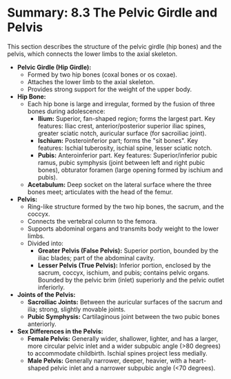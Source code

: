 # Summary: 8.3 The Pelvic Girdle and Pelvis

This section describes the structure of the pelvic girdle (hip bones) and the pelvis, which connects the lower limbs to the axial skeleton.

*   **Pelvic Girdle (Hip Girdle):**
    *   Formed by two hip bones (coxal bones or os coxae).
    *   Attaches the lower limb to the axial skeleton.
    *   Provides strong support for the weight of the upper body.
*   **Hip Bone:**
    *   Each hip bone is large and irregular, formed by the fusion of three bones during adolescence:
        *   **Ilium:** Superior, fan-shaped region; forms the largest part. Key features: Iliac crest, anterior/posterior superior iliac spines, greater sciatic notch, auricular surface (for sacroiliac joint).
        *   **Ischium:** Posteroinferior part; forms the "sit bones". Key features: Ischial tuberosity, ischial spine, lesser sciatic notch.
        *   **Pubis:** Anteroinferior part. Key features: Superior/inferior pubic ramus, pubic symphysis (joint between left and right pubic bones), obturator foramen (large opening formed by ischium and pubis).
    *   **Acetabulum:** Deep socket on the lateral surface where the three bones meet; articulates with the head of the femur.
*   **Pelvis:**
    *   Ring-like structure formed by the two hip bones, the sacrum, and the coccyx.
    *   Connects the vertebral column to the femora.
    *   Supports abdominal organs and transmits body weight to the lower limbs.
    *   Divided into:
        *   **Greater Pelvis (False Pelvis):** Superior portion, bounded by the iliac blades; part of the abdominal cavity.
        *   **Lesser Pelvis (True Pelvis):** Inferior portion, enclosed by the sacrum, coccyx, ischium, and pubis; contains pelvic organs. Bounded by the pelvic brim (inlet) superiorly and the pelvic outlet inferiorly.
*   **Joints of the Pelvis:**
    *   **Sacroiliac Joints:** Between the auricular surfaces of the sacrum and ilia; strong, slightly movable joints.
    *   **Pubic Symphysis:** Cartilaginous joint between the two pubic bones anteriorly.
*   **Sex Differences in the Pelvis:**
    *   **Female Pelvis:** Generally wider, shallower, lighter, and has a larger, more circular pelvic inlet and a wider subpubic angle (>80 degrees) to accommodate childbirth. Ischial spines project less medially.
    *   **Male Pelvis:** Generally narrower, deeper, heavier, with a heart-shaped pelvic inlet and a narrower subpubic angle (<70 degrees).
